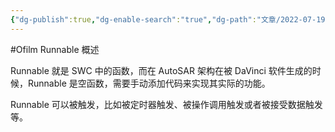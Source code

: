 ```yaml
---
{"dg-publish":true,"dg-enable-search":"true","dg-path":"文章/2022-07-19 Runnables 可运行实体.md","permalink":"/文章/2022-07-19 Runnables 可运行实体/","dgEnableSearch":"true","dgPassFrontmatter":true,"created":"2023-02-10T23:08:38.000+08:00","updated":"2023-11-14T13:35:37.000+08:00"}
---
```


#Ofilm 
Runnable 概述

Runnable 就是 SWC 中的函数，而在 AutoSAR 架构在被 DaVinci 软件生成的时候，Runnable 是空函数，需要手动添加代码来实现其实际的功能。

Runnable 可以被触发，比如被定时器触发、被操作调用触发或者被接受数据触发等。